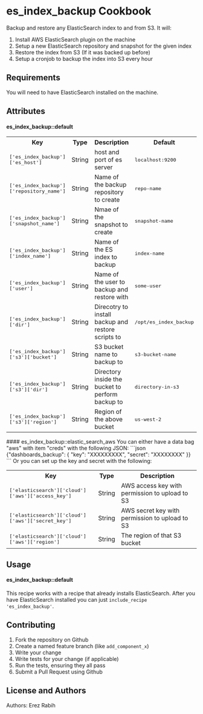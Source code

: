 es_index_backup Cookbook
========================
Backup and restore any ElasticSearch index to and from S3.
It will:
1. Install AWS ElasticSearch plugin on the machine
2. Setup a new ElasticSearch repository and snapshot for the given index
3. Restore the index from S3 (If it was backed up before)
4. Setup a cronjob to backup the index into S3 every hour

Requirements
------------
You will need to have ElasticSearch installed on the machine. 

Attributes
----------
#### es_index_backup::default
<table>
  <tr>
    <th>Key</th>
    <th>Type</th>
    <th>Description</th>
    <th>Default</th>
  </tr>
  <tr>
    <td><tt>['es_index_backup']['es_host']</tt></td>
    <td>String</td>
    <td>host and port of es server</td>
    <td><tt>localhost:9200</tt></td>
  </tr>
  <tr>
    <td><tt>['es_index_backup']['repository_name']</tt></td>
    <td>String</td>
    <td>Name of the backup repository to create</td>
    <td><tt>repo-name</tt></td>
  </tr>
  <tr>
    <td><tt>['es_index_backup']['snapshot_name']</tt></td>
    <td>String</td>
    <td>Nmae of the snapshot to create</td>
    <td><tt>snapshot-name</tt></td>
  </tr>
  <tr>
    <td><tt>['es_index_backup']['index_name']</tt></td>
    <td>String</td>
    <td>Name of the ES index to backup</td>
    <td><tt>index-name</tt></td>
  </tr>
  <tr>
    <td><tt>['es_index_backup']['user']</tt></td>
    <td>String</td>
    <td>Name of the user to backup and restore with</td>
    <td><tt>some-user</tt></td>
  </tr>
  <tr>
    <td><tt>['es_index_backup']['dir']</tt></td>
    <td>String</td>
    <td>Direcotry to install backup and restore scripts to</td>
    <td><tt>/opt/es_index_backup</tt></td>
  </tr>
  <tr>
    <td><tt>['es_index_backup']['s3']['bucket']</tt></td>
    <td>String</td>
    <td>S3 bucket name to backup to</td>
    <td><tt>s3-bucket-name</tt></td>
  </tr>
  <tr>
    <td><tt>['es_index_backup']['s3']['dir']</tt></td>
    <td>String</td>
    <td>Directory inside the bucket to perform backup to</td>
    <td><tt>directory-in-s3</tt></td>
  </tr>
  <tr>
    <td><tt>['es_index_backup']['s3']['region']</tt></td>
    <td>String</td>
    <td>Region of the above bucket</td>
    <td><tt>us-west-2</tt></td>
  </tr>
</table>
#### es_index_backup::elastic_search_aws
You can either have a data bag "aws" with item "creds" with the following JSON:
```json
{"dashboards_backup": { "key": "XXXXXXXXX", "secret": "XXXXXXXX" }}
```
Or you can set up the key and secret with the following:
<table>
  <tr>
    <th>Key</th>
    <th>Type</th>
    <th>Description</th>
  </tr>
  <tr>
    <td><tt>['elasticsearch']['cloud']['aws']['access_key']</tt></td>
    <td>String</td>
    <td>AWS access key with permission to upload to S3</td>
  </tr>
  <tr>
    <td><tt>['elasticsearch']['cloud']['aws']['secret_key']</tt></td>
    <td>String</td>
    <td>AWS secret key with permission to upload to S3</td>
  </tr>
  <tr>
    <td><tt>['elasticsearch']['cloud']['aws']['region']</tt></td>
    <td>String</td>
    <td>The region of that S3 bucket</td>
  </tr>
</table>

Usage
-----
#### es_index_backup::default

This recipe works with a recipe that already installs ElasticSearch.
After you have ElasticSearch installed you can just `include_recipe 'es_index_backup'`.

Contributing
------------
1. Fork the repository on Github
2. Create a named feature branch (like `add_component_x`)
3. Write your change
4. Write tests for your change (if applicable)
5. Run the tests, ensuring they all pass
6. Submit a Pull Request using Github

License and Authors
-------------------
Authors: Erez Rabih
